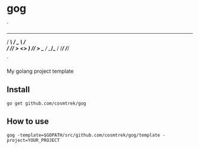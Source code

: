 # gog

`
   ____   ____   ____
  / ___\ /  _ \ / ___\
 / /_/  >  <_> ) /_/  >
 \___  / \____/\___  /
/_____/       /_____/

`

My golang project template

## Install

`go get github.com/cosmtrek/gog`

## How to use

`gog -template=$GOPATH/src/github.com/cosmtrek/gog/template -project=YOUR_PROJECT`

